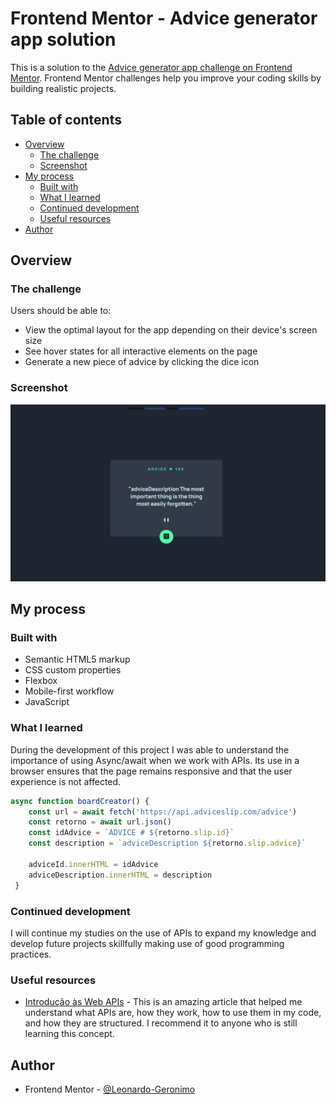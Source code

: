# Frontend Mentor - Advice generator app solution

This is a solution to the [Advice generator app challenge on Frontend Mentor](https://www.frontendmentor.io/challenges/advice-generator-app-QdUG-13db). Frontend Mentor challenges help you improve your coding skills by building realistic projects.

## Table of contents

- [Overview](#overview)
  - [The challenge](#the-challenge)
  - [Screenshot](#screenshot)
- [My process](#my-process)
  - [Built with](#built-with)
  - [What I learned](#what-i-learned)
  - [Continued development](#continued-development)
  - [Useful resources](#useful-resources)
- [Author](#author)


## Overview

### The challenge

Users should be able to:

- View the optimal layout for the app depending on their device's screen size
- See hover states for all interactive elements on the page
- Generate a new piece of advice by clicking the dice icon

### Screenshot

![](./design/Screenshot.jpg)




## My process

### Built with

- Semantic HTML5 markup
- CSS custom properties
- Flexbox
- Mobile-first workflow
- JavaScript


### What I learned

During the development of this project I was able to understand the importance of using Async/await when we work with APIs.
Its use in a browser ensures that the page remains responsive and that the user experience is not affected.


```js
async function boardCreator() {
    const url = await fetch('https://api.adviceslip.com/advice')
    const retorno = await url.json()
    const idAdvice = `ADVICE # ${retorno.slip.id}`
    const description = `adviceDescription ${retorno.slip.advice}`

    adviceId.innerHTML = idAdvice
    adviceDescription.innerHTML = description
 }
```


### Continued development

I will continue my studies on the use of APIs to expand my knowledge and develop future projects skillfully making use of good programming practices.

### Useful resources

- [Introdução às Web APIs](https://developer.mozilla.org/pt-BR/docs/Learn/JavaScript/Client-side_web_APIs/Introduction) - This is an amazing article that helped me understand what APIs are, how they work, how to use them in my code, and how they are structured. I recommend it to anyone who is still learning this concept.


## Author

- Frontend Mentor - [@Leonardo-Geronimo](https://www.frontendmentor.io/profile/Leonardo-Geronimo)


